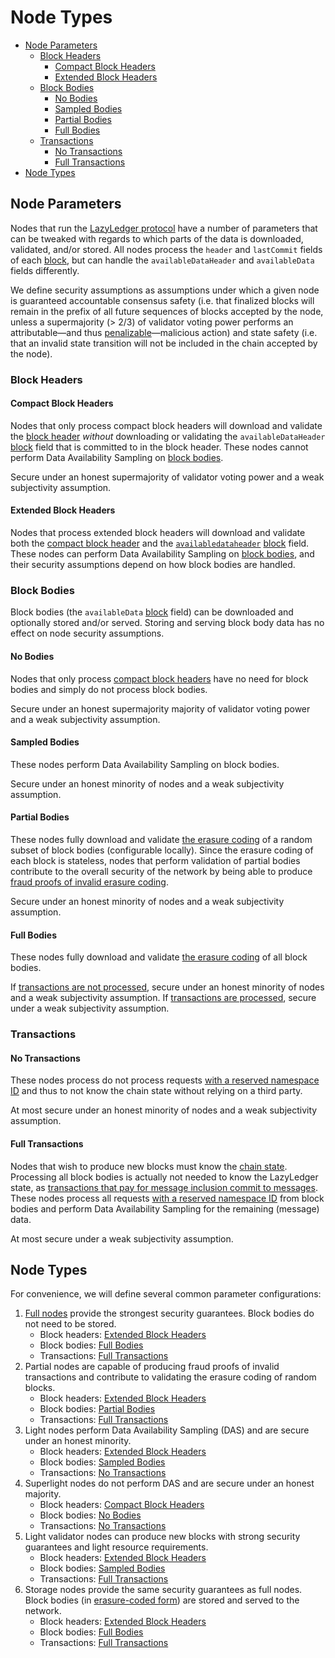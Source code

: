 Node Types
===

- [Node Parameters](#node-parameters)
    - [Block Headers](#block-headers)
        - [Compact Block Headers](#compact-block-headers)
        - [Extended Block Headers](#extended-block-headers)
    - [Block Bodies](#block-bodies)
        - [No Bodies](#no-bodies)
        - [Sampled Bodies](#sampled-bodies)
        - [Partial Bodies](#partial-bodies)
        - [Full Bodies](#full-bodies)
    - [Transactions](#transactions)
        - [No Transactions](#no-transactions)
        - [Full Transactions](#full-transactions)
- [Node Types](#node-types)

## Node Parameters

Nodes that run the [LazyLedger protocol](./consensus.md) have a number of parameters that can be tweaked with regards to which parts of the data is downloaded, validated, and/or stored. All nodes process the `header` and `lastCommit` fields of each [block](./data_structures.md#block), but can handle the `availableDataHeader` and `availableData` fields differently.

We define security assumptions as assumptions under which a given node is guaranteed accountable consensus safety (i.e. that finalized blocks will remain in the prefix of all future sequences of blocks accepted by the node, unless a supermajority (> 2/3) of validator voting power performs an attributable—and thus [penalizable](./consensus.md#blockavailabledataevidencedata)—malicious action) and state safety (i.e. that an invalid state transition will not be included in the chain accepted by the node).

### Block Headers

#### Compact Block Headers

Nodes that only process compact block headers will download and validate the [block header](./data_structures.md#header) _without_ downloading or validating the `availableDataHeader` [block](./data_structures.md#block) field that is committed to in the block header. These nodes cannot perform Data Availability Sampling on [block bodies](#block-bodies).

Secure under an honest supermajority of validator voting power and a weak subjectivity assumption.

#### Extended Block Headers

Nodes that process extended block headers will download and validate both the [compact block header](#compact-block-headers) and the 
[`availabledataheader`](./data_structures.md##availabledataheader) [block](./data_structures.md#block) field. These nodes can perform Data Availability Sampling on [block bodies](#block-bodies), and their security assumptions depend on how block bodies are handled.

### Block Bodies

Block bodies (the `availableData` [block](./data_structures.md#block) field) can be downloaded and optionally stored and/or served. Storing and serving block body data has no effect on node security assumptions.

#### No Bodies

Nodes that only process [compact block headers](#compact-block-headers) have no need for block bodies and simply do not process block bodies.

Secure under an honest supermajority majority of validator voting power and a weak subjectivity assumption.

#### Sampled Bodies

These nodes perform Data Availability Sampling on block bodies.

Secure under an honest minority of nodes and a weak subjectivity assumption.

#### Partial Bodies

These nodes fully download and validate [the erasure coding](./data_structures.md#2d-reed-solomon-encoding-scheme) of a random subset of block bodies (configurable locally). Since the erasure coding of each block is stateless, nodes that perform validation of partial bodies contribute to the overall security of the network by being able to produce [fraud proofs of invalid erasure coding](./data_structures.md#invalid-erasure-coding).

Secure under an honest minority of nodes and a weak subjectivity assumption.

#### Full Bodies

These nodes fully download and validate [the erasure coding](./data_structures.md#2d-reed-solomon-encoding-scheme) of all block bodies.

If [transactions are not processed](#no-transactions), secure under an honest minority of nodes and a weak subjectivity assumption. If [transactions are processed](#full-transactions), secure under a weak subjectivity assumption.

### Transactions

#### No Transactions

These nodes process do not process requests [with a reserved namespace ID](./data_structures.md#arranging-available-data-into-shares) and thus to not know the chain state without relying on a third party.

At most secure under an honest minority of nodes and a weak subjectivity assumption.

#### Full Transactions

Nodes that wish to produce new blocks must know the [chain state](./data_structures.md#state). Processing all block bodies is actually not needed to know the LazyLedger state, as [transactions that pay for message inclusion commit to messages](./../rationale/message_block_layout.md). These nodes process all requests [with a reserved namespace ID](./data_structures.md#arranging-available-data-into-shares) from block bodies and perform Data Availability Sampling for the remaining (message) data.

At most secure under a weak subjectivity assumption.

## Node Types

For convenience, we will define several common parameter configurations:
1. [Full nodes](https://en.bitcoin.it/wiki/Full_node) provide the strongest security guarantees. Block bodies do not need to be stored.
    - Block headers: [Extended Block Headers](#extended-block-headers)
    - Block bodies: [Full Bodies](#full-bodies)
    - Transactions: [Full Transactions](#full-transactions)
1. Partial nodes are capable of producing fraud proofs of invalid transactions and contribute to validating the erasure coding of random blocks.
    - Block headers: [Extended Block Headers](#extended-block-headers)
    - Block bodies: [Partial Bodies](#partial-bodies)
    - Transactions: [Full Transactions](#full-transactions)
1. Light nodes perform Data Availability Sampling (DAS) and are secure under an honest minority.
    - Block headers: [Extended Block Headers](#extended-block-headers)
    - Block bodies: [Sampled Bodies](#sampled-bodies)
    - Transactions: [No Transactions](#no-transactions)
1. Superlight nodes do not perform DAS and are secure under an honest majority.
    - Block headers: [Compact Block Headers](#compact-block-headers)
    - Block bodies: [No Bodies](#no-bodies)
    - Transactions: [No Transactions](#no-transactions)
1. Light validator nodes can produce new blocks with strong security guarantees and light resource requirements.
    - Block headers: [Extended Block Headers](#extended-block-headers)
    - Block bodies: [Sampled Bodies](#sampled-bodies)
    - Transactions: [Full Transactions](#full-transactions)
1. Storage nodes provide the same security guarantees as full nodes. Block bodies (in [erasure-coded form](./data_structures.md#2d-reed-solomon-encoding-scheme)) are stored and served to the network.
    - Block headers: [Extended Block Headers](#extended-block-headers)
    - Block bodies: [Full Bodies](#full-bodies)
    - Transactions: [Full Transactions](#full-transactions)
